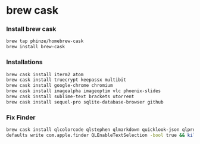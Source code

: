 # brew cask

### Install brew cask
```bash
brew tap phinze/homebrew-cask
brew install brew-cask
```

### Installations
```bash
brew cask install iterm2 atom
brew cask install truecrypt keepassx multibit
brew cask install google-chrome chromium
brew cask install imagealpha imageoptim vlc phoenix-slides
brew cask install sublime-text brackets utorrent
brew cask install sequel-pro sqlite-database-browser github
```

### Fix Finder
```bash
brew cask install qlcolorcode qlstephen qlmarkdown quicklook-json qlprettypatch quicklook-csv betterzipql webp-quicklook suspicious-package && qlmanage -r
defaults write com.apple.finder QLEnableTextSelection -bool true && killall Finder
```
